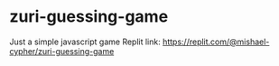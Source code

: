 # zuri-guessing-game
Just a simple javascript game
Replit link: https://replit.com/@mishael-cypher/zuri-guessing-game
